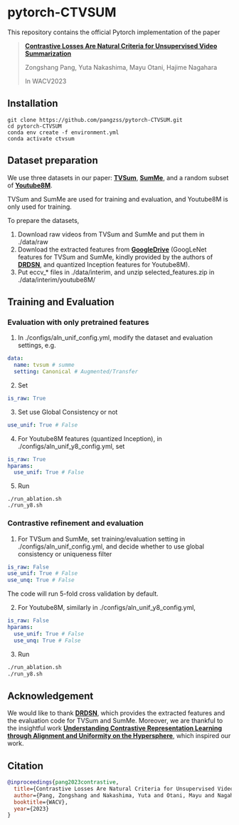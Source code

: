 # pytorch-CTVSUM

This repository contains the official Pytorch implementation of the paper
> [**Contrastive Losses Are Natural Criteria for Unsupervised Video Summarization**](https://arxiv.org/abs/2211.10056)
> 
> Zongshang Pang, Yuta Nakashima, Mayu Otani, Hajime Nagahara
> 
> In WACV2023

## Installation
```shell
git clone https://github.com/pangzss/pytorch-CTVSUM.git
cd pytorch-CTVSUM
conda env create -f environment.yml
conda activate ctvsum
```

## Dataset preparation
We use three datasets in our paper: [**TVSum**](https://github.com/yalesong/tvsum), [**SumMe**](https://gyglim.github.io/me/vsum/index.html), and a random subset of [**Youtube8M**](https://research.google.com/youtube8m/).

TVSum and SumMe are used for training and evaluation, and Youtube8M is only used for training.

To prepare the datasets, 

1. Download raw videos from TVSum and SumMe and put them in ./data/raw
2. Download the extracted features from [**GoogleDrive**](https://drive.google.com/drive/folders/1ruIbB8LoJ1sbF_q_yihLuolE4JpEgK8G?usp=sharing) (GoogLeNet features for TVSum and SumMe, kindly provided by the authors of [**DRDSN**](https://github.com/KaiyangZhou/pytorch-vsumm-reinforce), and quantized Inception features for Youtube8M).
3. Put eccv_* files in ./data/interim, and unzip selected_features.zip in ./data/interim/youtube8M/

## Training and Evaluation
### Evaluation with only pretrained features
1. In ./configs/aln_unif_config.yml, modify the dataset and evaluation settings, e.g.
```yaml
data:
  name: tvsum # summe
  setting: Canonical # Augmented/Transfer
```
2. Set
```yaml
is_raw: True
```
3. Set use Global Consistency or not
```yaml
use_unif: True # False
```
4. For Youtube8M features (quantized Inception), in ./configs/aln_unif_y8_config.yml, set
```yaml
is_raw: True
hparams:
  use_unif: True # False
```
5. Run
```shell
./run_ablation.sh
./run_y8.sh
```
### Contrastive refinement and evaluation
1. For TVSum and SumMe, set training/evaluation setting in ./configs/aln_unif_config.yml, and decide whether to use global consistency or uniqueness filter
```yaml
is_raw: False
use_unif: True # False
use_unq: True # False
```
  The code will run 5-fold cross validation by default.
  
2. For Youtube8M, similarly in ./configs/aln_unif_y8_config.yml,
```yaml
is_raw: False
hparams:
  use_unif: True # False
  use_unq: True # False
```
3. Run
```bash
./run_ablation.sh
./run_y8.sh
```
## Acknowledgement
We would like to thank [**DRDSN**](https://github.com/KaiyangZhou/pytorch-vsumm-reinforce), which provides the extracted features and the evaluation code for TVSum and SumMe. Moreover, we are thankful to the insightful work [**Understanding Contrastive Representation Learning through Alignment and Uniformity on the Hypersphere**](https://arxiv.org/abs/2005.10242), which inspired our work.

## Citation
```bibtex
@inproceedings{pang2023contrastive,
  title={Contrastive Losses Are Natural Criteria for Unsupervised Video Summarization},
  author={Pang, Zongshang and Nakashima, Yuta and Otani, Mayu and Nagahara, Hajime},
  booktitle={WACV},
  year={2023}
}
```
